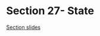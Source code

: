 <h1>Section 27- State</h1>
<p><a href="http://webdev.slides.com/eschoppik/mysql-99-108-17-19-25-38#/">Section slides</a></p>